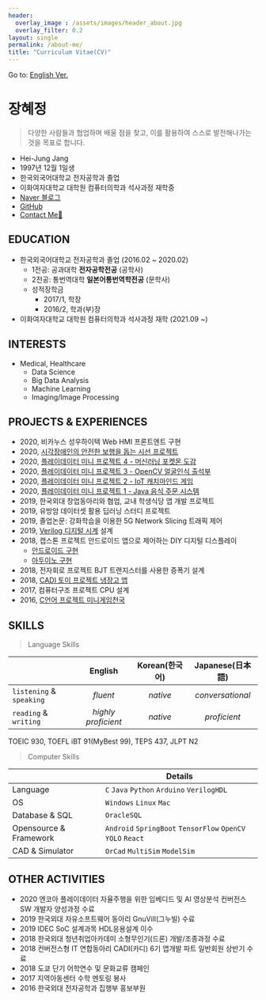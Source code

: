 ```yaml
---
header:
  overlay_image : /assets/images/header_about.jpg
  overlay_filter: 0.2
layout: single
permalink: /about-me/
title: "Curriculum Vitae(CV)"
---
```


Go to: [English Ver.](https://hei-jung.github.io/about/)

# 장혜정

> 다양한 사람들과 협업하며 배울 점을 찾고, 이를 활용하여 스스로 발전해나가는 것을 목표로 합니다.

- Hei-Jung Jang
- 1997년 12월 1일생
- 한국외국어대학교 전자공학과 졸업
- 이화여자대학교 대학원 컴퓨터의학과 석사과정 재학중
- [Naver 블로그](https://blog.naver.com/wkdgpwjd007)
- [GitHub](https://github.com/hei-jung)
- [Contact Me📩](mailto:heijung.jang@ewhain.net)

## EDUCATION

- 한국외국어대학교 전자공학과 졸업 (2016.02 ~ 2020.02)
  - 1전공: 공과대학 **전자공학전공** (공학사)
  - 2전공: 통번역대학 **일본어통번역학전공** (문학사)
  - 성적장학금
    - 2017/1, 학장
	- 2016/2, 학과(부)장
- 이화여자대학교 대학원 컴퓨터의학과 석사과정 재학 (2021.09 ~)

## INTERESTS

- Medical, Healthcare
  - Data Science
  - Big Data Analysis
  - Machine Learning
  - Imaging/Image Processing

## PROJECTS & EXPERIENCES

- 2020, 비카누스 성우하이텍 Web HMI 프론트엔트 구현
- 2020, [시각장애인의 안전한 보행을 돕는 시선 프로젝트](https://github.com/hei-jung/Seesun)
- 2020, [플레이데이터 미니 프로젝트 4 - 머신러닝 포켓몬 도감](https://github.com/hei-jung/PokeDex)
- 2020, [플레이데이터 미니 프로젝트 3 - OpenCV 얼굴인식 출석부](https://github.com/hei-jung/MiniProject_OpenCV)
- 2020, [플레이데이터 미니 프로젝트 2 - IoT 캐치마인드 게임](https://github.com/hei-jung/catchmind_game)
- 2020, [플레이데이터 미니 프로젝트 1 - Java 음식 주문 시스템](https://github.com/hei-jung/myDbApp)
- 2019, 한국외대 창업동아리와 협업, 교내 학생식당 앱 개발 프로젝트
- 2019, 유방암 데이터셋 활용 딥러닝 스터디 프로젝트
- 2019, 졸업논문: 강화학습을 이용한 5G Network Slicing 트래픽 제어
- 2019, [Verilog 디지털 시계](https://github.com/hei-jung/digitalClockHDL) 설계
- 2018, 캡스톤 프로젝트 안드로이드 앱으로 제어하는 DIY 디지털 디스플레이
  - [안드로이드 구현](https://github.com/hei-jung/LedControl)
  - [아두이노 구현](https://github.com/hei-jung/LedControl_arduino)
- 2018, 전자회로 프로젝트 BJT 트랜지스터를 사용한 증폭기 설계
- 2018, [CADI 토이 프로젝트 냉장고 앱](https://github.com/hei-jung/cookit_project)
- 2017, 컴퓨터구조 프로젝트 CPU 설계
- 2016, [C언어 프로젝트 미니게임천국](https://github.com/hei-jung/teamproject_heaven)

## SKILLS

> Language Skills

||English|Korean(한국어)|Japanese(日本語)|
|:---|:---:|:---:|:---:|
|`listening` & `speaking`|*fluent*|*native*|*conversational*|
|`reading` & `writing`|*highly proficient*|*native*|*proficient*|

TOEIC 930, TOEFL iBT 91(MyBest 99), TEPS 437, JLPT N2

> Computer Skills

||Details|
|---|---|
|Language|`C` `Java` `Python` `Arduino` `VerilogHDL`|
|OS|`Windows` `Linux` `Mac`|
|Database & SQL|`OracleSQL`|
|Opensource & Framework|`Android` `SpringBoot` `TensorFlow` `OpenCV` `YOLO` `React`|
|CAD & Simulator|`OrCad` `MultiSim` `ModelSim`|

## OTHER ACTIVITIES

- 2020 엔코아 플레이데이터 자율주행을 위한 임베디드 및 AI 영상분석 컨버전스 SW 개발자 양성과정 수료
- 2019 한국외대 자유소프트웨어 동아리 GnuVill(그누빌) 수료
- 2019 IDEC SoC 설계과목 HDL응용설계 이수
- 2018 한국외대 청년취업아카데미 소형무인기(드론) 개발/조종과정 수료
- 2018 컨버전스형 IT 연합동아리 CADI(카디) 6기 앱개발 파트 일반회원 상반기 수료
- 2018 도쿄 단기 어학연수 및 문화교류 캠페인
- 2017 지역아동센터 수학 멘토링 봉사
- 2016 한국외대 전자공학과 집행부 홍보부원
